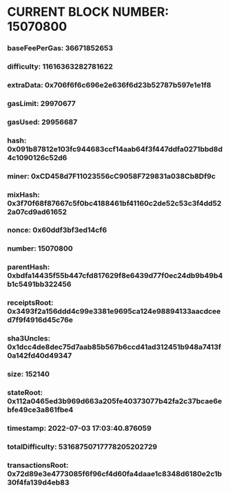 # CURRENT BLOCK NUMBER: 15070800

### baseFeePerGas: 36671852653
### difficulty: 11616363282781622
### extraData: 0x706f6f6c696e2e636f6d23b52787b597e1e1f8
### gasLimit: 29970677
### gasUsed: 29956687
### hash: 0x091b87812e103fc944683ccf14aab64f3f447ddfa0271bbd8d4c1090126c52d6
### miner: 0xCD458d7F11023556cC9058F729831a038Cb8Df9c
### mixHash: 0x3f70f68f87667c5f0bc4188461bf41160c2de52c53c3f4dd522a07cd9ad61652
### nonce: 0x60ddf3bf3ed14cf6
### number: 15070800
### parentHash: 0xbdfa14435f55b447cfd817629f8e6439d77f0ec24db9b49b4b1c5491bb322456
### receiptsRoot: 0x3493f2a156ddd4c99e3381e9695ca124e98894133aacdceed7f9f4916d45c76e
### sha3Uncles: 0x1dcc4de8dec75d7aab85b567b6ccd41ad312451b948a7413f0a142fd40d49347
### size: 152140
### stateRoot: 0x112a0465ed3b969d663a205fe40373077b42fa2c37bcae6ebfe49ce3a861fbe4
### timestamp: 2022-07-03 17:03:40.876059
### totalDifficulty: 53168750717778205202729
### transactionsRoot: 0x72d89e3e4773085f6f96cf4d60fa4daae1c8348d6180e2c1b30f4fa139d4eb83
